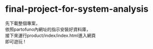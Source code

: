 # final-project-for-system-analysis
先下載整個專案，\
依照partofuno內網址的指示安裝好資料庫，\
接下來運行product/index/index.html進入網頁\
即可遊玩 !
